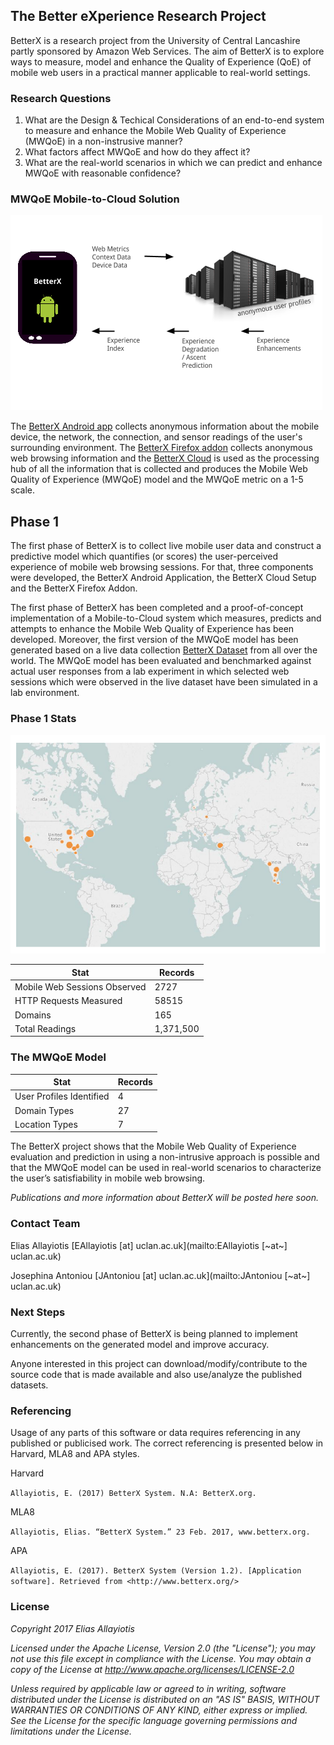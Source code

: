 ## The Better eXperience Research Project

BetterX is a research project from the University of Central Lancashire partly sponsored by Amazon Web Services.  The aim of BetterX is to explore ways to measure, model and enhance the Quality of Experience (QoE) of mobile web users in a practical manner applicable to real-world settings.

### Research Questions
1. What are the Design & Techical Considerations of an end-to-end system to measure and enhance the Mobile Web Quality of Experience (MWQoE) in a non-instrusive manner?
2. What factors affect MWQoE and how do they affect it?
3. What are the real-world scenarios in which we can predict and enhance MWQoE with reasonable confidence?

### MWQoE Mobile-to-Cloud Solution
![Image](mobile-cloud-interaction-2.png)

The <a href="https://github.com/eliasall/BetterX-Android" target="_blank">BetterX Android app</a> collects anonymous information about the mobile device, the network, the connection, and sensor readings of the user's surrounding environment.  The <a href="https://github.com/eliasall/BetterX-Firefox" target="_blank">BetterX Firefox addon</a> collects anonymous web browsing information and the <a href="https://github.com/eliasall/BetterX-Cloud" target="_blank">BetterX Cloud</a> is used as the processing hub of all the information that is collected and produces the Mobile Web Quality of Experience (MWQoE) model and the MWQoE metric on a 1-5 scale.

## Phase 1
The first phase of BetterX is to collect live mobile user data and construct a predictive model which quantifies (or scores) the user-perceived experience of mobile web browsing sessions.  For that, three components were developed, the BetterX Android Application, the BetterX Cloud Setup and the BetterX Firefox Addon.

The first phase of BetterX has been completed and a proof-of-concept implementation of a Mobile-to-Cloud system which measures, predicts and attempts to enhance the Mobile Web Quality of Experience has been developed.  Moreover, the first version of the MWQoE model has been generated based on a live data collection <a href="https://github.com/eliasall/BetterX-Dataset" target="_blank">BetterX Dataset</a> from all over the world.  The MWQoE model has been evaluated and benchmarked against actual user responses from a lab experiment in which selected web sessions which were observed in the live dataset have been simulated in a lab environment.

### Phase 1 Stats
![Image](phase1-map.png)

Stat | Records
------------ | -------------
Mobile Web Sessions Observed | 2727
HTTP Requests Measured | 58515
Domains | 165
Total Readings | 1,371,500

### The MWQoE Model

Stat | Records
------------ | -------------
User Profiles Identified | 4
Domain Types | 27
Location Types | 7

The BetterX project shows that the Mobile Web Quality of Experience evaluation and prediction in using a non-intrusive approach is possible and that the MWQoE model can be used in real-world scenarios to characterize the user’s satisfiability in mobile web browsing.

_Publications and more information about BetterX will be posted here soon._

### Contact Team
Elias Allayiotis [EAllayiotis [at] uclan.ac.uk](mailto:EAllayiotis [~at~] uclan.ac.uk)

Josephina Antoniou [JAntoniou [at] uclan.ac.uk](mailto:JAntoniou [~at~] uclan.ac.uk)

### Next Steps
Currently, the second phase of BetterX is being planned to implement enhancements on the generated model and improve accuracy.

Anyone interested in this project can download/modify/contribute to the source code that is made available and also use/analyze the published datasets.

### Referencing
Usage of any parts of this software or data requires referencing in any published or publicised work. The correct referencing is presented below in Harvard, MLA8 and APA styles.
 
Harvard

`Allayiotis, E. (2017) BetterX System. N.A: BetterX.org.`
 
MLA8

`Allayiotis, Elias. “BetterX System.” 23 Feb. 2017, www.betterx.org.`
 
APA

`Allayiotis, E. (2017). BetterX System (Version 1.2). [Application software]. Retrieved from <http://www.betterx.org/>`

### License
_Copyright 2017 Elias Allayiotis_

_Licensed under the Apache License, Version 2.0 (the "License"); you may not use this file except in compliance with the License. You may obtain a copy of the License at http://www.apache.org/licenses/LICENSE-2.0_

_Unless required by applicable law or agreed to in writing, software distributed under the License is distributed on an "AS IS" BASIS, WITHOUT WARRANTIES OR CONDITIONS OF ANY KIND, either express or implied. See the License for the specific language governing permissions and limitations under the License._
